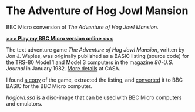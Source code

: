 # The Adventure of Hog Jowl Mansion

BBC Micro conversion of *The Adventure of Hog Jowl Mansion*.

[**>>> Play my BBC Micro version online <<<**](http://bbcmicro.co.uk//jsbeeb/play.php?autoboot&disc=https://raw.githubusercontent.com/ahope1/hog-jowl-mansion/main/hogjowl.ssd)

The text adventure game *The Adventure of Hog Jowl Mansion*, written by Jon J. Waples, was originally published as a BASIC listing (source code) for the TRS-80 Model 1 and Model 3 computers in the magazine *80-U.S. Journal* in January 1982. [More details](http://www.solutionarchive.com/game/id%2C7098/Adventure+of+Hog+Jowl+Mansion%2C+The.html) at CASA.

I found [a copy](https://www.planetemu.net/roms/tandy-radio-shack-trs-80-model-1?page=H) of the game, extracted the listing, and [converted](https://github.com/ahope1/hog-jowl-mansion/compare/a86ab93...9199b71#diff-ffc3daad39ba03585b6331dac0ca7cb587a5455c429b821525ee5ca6270bc334) it to BBC BASIC for the BBC Micro computer.

*hogjowl.ssd* is a disc-image that can be used with BBC Micro computers and emulators.
